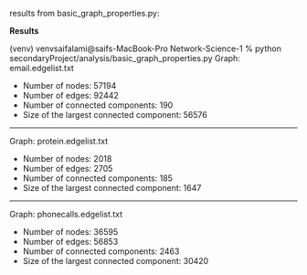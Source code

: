 results from basic_graph_properties.py:

**Results**

(venv) venvsaifalami@saifs-MacBook-Pro Network-Science-1 % python secondaryProject/analysis/basic_graph_properties.py
Graph: email.edgelist.txt
  - Number of nodes: 57194
  - Number of edges: 92442
  - Number of connected components: 190
  - Size of the largest connected component: 56576
--------------------------------------------------
Graph: protein.edgelist.txt
  - Number of nodes: 2018
  - Number of edges: 2705
  - Number of connected components: 185
  - Size of the largest connected component: 1647
--------------------------------------------------
Graph: phonecalls.edgelist.txt
  - Number of nodes: 36595
  - Number of edges: 56853
  - Number of connected components: 2463
  - Size of the largest connected component: 30420